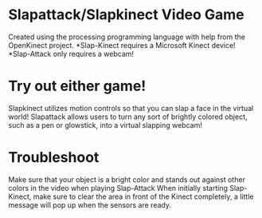 # Slapattack/Slapkinect Video Game
Created using the processing programming language with help from
the OpenKinect project.
*Slap-Kinect requires a Microsoft Kinect device!
*Slap-Attack only requires a webcam!

# Try out either game!
Slapkinect utilizes motion controls so that you can slap a face in the 
virtual world! Slapattack allows users to turn any sort of brightly colored
object, such as a pen or glowstick, into a virtual slapping webcam!

# Troubleshoot
Make sure that your object is a bright color and stands out against other
colors in the video when playing Slap-Attack
When initially starting Slap-Kinect, make sure to clear the area in front
of the Kinect completely, a little message will pop up when the sensors are
ready.
